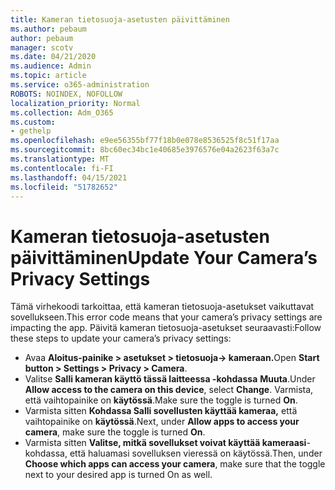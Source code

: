 ```yaml
---
title: Kameran tietosuoja-asetusten päivittäminen
ms.author: pebaum
author: pebaum
manager: scotv
ms.date: 04/21/2020
ms.audience: Admin
ms.topic: article
ms.service: o365-administration
ROBOTS: NOINDEX, NOFOLLOW
localization_priority: Normal
ms.collection: Adm_O365
ms.custom:
- gethelp
ms.openlocfilehash: e9ee56355bf77f18b0e078e8536525f8c51f17aa
ms.sourcegitcommit: 8bc60ec34bc1e40685e3976576e04a2623f63a7c
ms.translationtype: MT
ms.contentlocale: fi-FI
ms.lasthandoff: 04/15/2021
ms.locfileid: "51782652"
---
```

# <a name="update-your-cameras-privacy-settings"></a><span data-ttu-id="2b59e-102">Kameran tietosuoja-asetusten päivittäminen</span><span class="sxs-lookup"><span data-stu-id="2b59e-102">Update Your Camera’s Privacy Settings</span></span>

<span data-ttu-id="2b59e-103">Tämä virhekoodi tarkoittaa, että kameran tietosuoja-asetukset vaikuttavat sovellukseen.</span><span class="sxs-lookup"><span data-stu-id="2b59e-103">This error code means that your camera’s privacy settings are impacting the app.</span></span> <span data-ttu-id="2b59e-104">Päivitä kameran tietosuoja-asetukset seuraavasti:</span><span class="sxs-lookup"><span data-stu-id="2b59e-104">Follow these steps to update your camera’s privacy settings:</span></span>

- <span data-ttu-id="2b59e-105">Avaa **Aloitus-painike > asetukset > tietosuoja-> kameraan.**</span><span class="sxs-lookup"><span data-stu-id="2b59e-105">Open **Start button > Settings > Privacy > Camera**.</span></span>
- <span data-ttu-id="2b59e-106">Valitse **Salli kameran käyttö tässä laitteessa -kohdassa** **Muuta**.</span><span class="sxs-lookup"><span data-stu-id="2b59e-106">Under **Allow access to the camera on this device**, select **Change**.</span></span> <span data-ttu-id="2b59e-107">Varmista, että vaihtopainike on **käytössä**.</span><span class="sxs-lookup"><span data-stu-id="2b59e-107">Make sure the toggle is turned **On**.</span></span>
- <span data-ttu-id="2b59e-108">Varmista sitten **Kohdassa Salli sovellusten käyttää kameraa,** että vaihtopainike on **käytössä**.</span><span class="sxs-lookup"><span data-stu-id="2b59e-108">Next, under **Allow apps to access your camera**, make sure the toggle is turned **On**.</span></span>
- <span data-ttu-id="2b59e-109">Varmista sitten **Valitse, mitkä sovellukset voivat käyttää kameraasi**-kohdassa, että haluamasi sovelluksen vieressä on käytössä.</span><span class="sxs-lookup"><span data-stu-id="2b59e-109">Then, under **Choose which apps can access your camera**, make sure that the toggle next to your desired app is turned On as well.</span></span>
